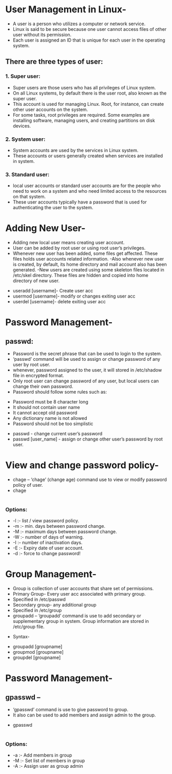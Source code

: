 # User Management in Linux-
- A user is a person who utilizes a computer or network service.
- Linux is said to be secure because one user cannot access files of other user without its permission.
- Each user is assigned an ID that is unique for each user in the operating system.
## There are three types of user:
### 1. Super user: 
- Super users are those users who has all privileges of Linux system.
- On all Linux systems, by default there is the user root, also known as the super user.
- This account is used for managing Linux. Root, for instance, can create other user accounts on the system.
- For some tasks, root privileges are required. Some examples are installing software, managing users, and creating partitions on disk devices. 
### 2. System user: 
- System accounts are used by the services in Linux system.
- These accounts or users generally created when services are installed in system. 
### 3. Standard user: 
- local user accounts or standard user accounts are for the people who need to work on a system and who need limited access to the resources on that system.
- These user accounts typically have a password that is used for authenticating the user to the system.
# Adding New User-
- Adding new local user means creating user account.                                                                                                       
- User can be added by root user or using root user’s privileges.
- Whenever new user has been added, some files get affected. These files holds user accounts related information.                                                                                                                                                                                   -Also whenever new user is created, by default, its home directory and mail account also has been generated.  -New users are created using some skeleton files located in /etc/skel directory. These files are hidden and copied into home directory of new user.
* useradd [username]- Create user acc
* usermod [username]- modify or changes exiting user acc 
* userdel [username]- delete exiting user acc
# Password Management-
## passwd: 
- Password is the secret phrase that can be used to login to the system.
- ‘passwd’ command will be used to assign or change password of any user by root user.
- whenever, password assigned to the user, it will stored in /etc/shadow file in encrypted format.
- Only root user can change password of any user, but local users can change their own password.
- Password should follow some rules such as:
* Password must be 8 character long
* It should not contain user name
* It cannot accept old password
* Any dictionary name is not allowed
* Password should not be too simplistic 
- passwd - change current user’s password 
- passwd [user_name] - assign or change other user’s password by root user.
# View and change password policy-
- chage – ‘chage’ (change age) command use to view or modify password policy of user.
- chage <option> <parameter> <username> 

### Options:
- -l :- list / view password policy.
- -m :- min. days between password change.
- -M :- maximum days between password change.
- -W :- number of days of warning.
- -I :- number of inactivation days.
- -E :- Expiry date of user account.
- -d :- force to change password!
# Group Management-
- Group is collection of user accounts that share set of permissions.
- Primary Group- Every user acc associated with primary group.
- Specified in /etc/passwd
- Secondary group- any additional group
- Specified in /etc/group
- groupadd – ‘groupadd’ command is use to add secondary or supplementary group in system. Group information are stored in /etc/group file. 
* Syntax- 
- groupadd [groupname]
- groupmod [groupname]
- groupdel [groupname]
# Password Management-
## gpasswd –
- ‘gpasswd’ command is use to give password to group.
- It also can be used to add members and assign admin to the group.
* gpasswd <option> <parameter> <groupname> 
### Options:
- -a :- Add members in group
- -M :- Set list of members in group
- -A :- Assign user as group admin 






